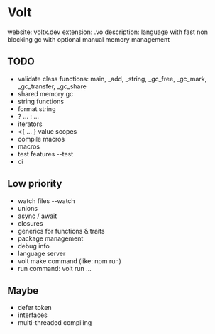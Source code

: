 
# Volt

website: voltx.dev
extension: .vo
description: language with fast non blocking gc with optional manual memory management

## TODO
- validate class functions: main, _add, _string, _gc_free, _gc_mark, _gc_transfer, _gc_share
- shared memory gc
- string functions
- format string
- ? ... : ...
- iterators
- <{ ... } value scopes
- compile macros
- macros
- test features --test
- ci

## Low priority
- watch files --watch
- unions
- async / await
- closures
- generics for functions & traits
- package management
- debug info
- language server
- volt make command (like: npm run)
- run command: volt run ...

## Maybe
- defer token
- interfaces
- multi-threaded compiling
